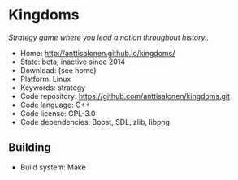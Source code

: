 # Kingdoms

_Strategy game where you lead a nation throughout history.._

- Home: http://anttisalonen.github.io/kingdoms/
- State: beta, inactive since 2014
- Download: (see home)
- Platform: Linux 
- Keywords: strategy
- Code repository: https://github.com/anttisalonen/kingdoms.git
- Code language: C++
- Code license: GPL-3.0
- Code dependencies: Boost, SDL, zlib, libpng 

## Building

- Build system: Make
